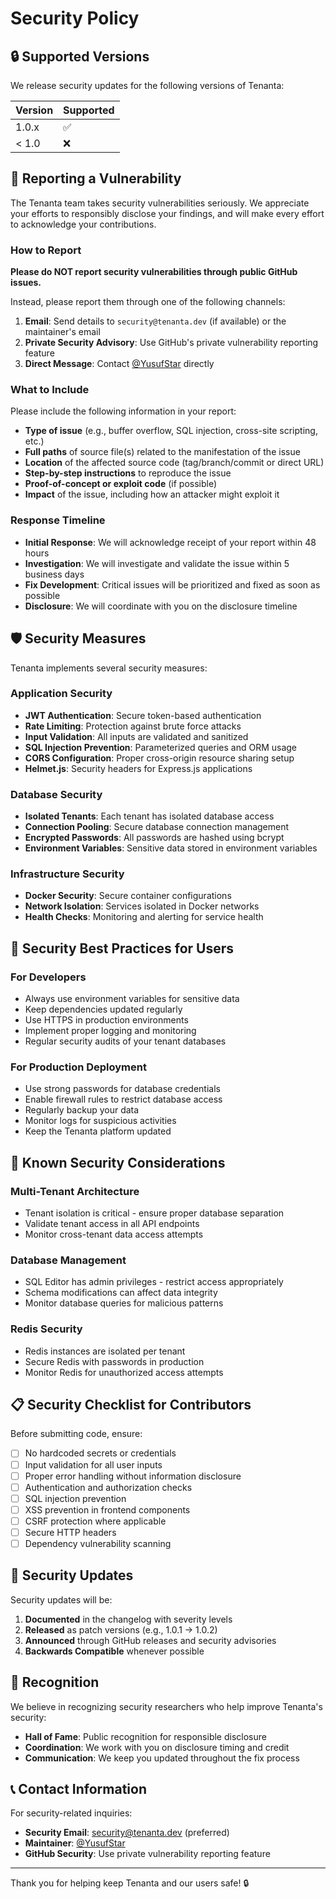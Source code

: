 # Security Policy

## 🔒 Supported Versions

We release security updates for the following versions of Tenanta:

| Version | Supported          |
| ------- | ------------------ |
| 1.0.x   | :white_check_mark: |
| < 1.0   | :x:                |

## 🚨 Reporting a Vulnerability

The Tenanta team takes security vulnerabilities seriously. We appreciate your efforts to responsibly disclose your findings, and will make every effort to acknowledge your contributions.

### How to Report

**Please do NOT report security vulnerabilities through public GitHub issues.**

Instead, please report them through one of the following channels:

1. **Email**: Send details to `security@tenanta.dev` (if available) or the maintainer's email
2. **Private Security Advisory**: Use GitHub's private vulnerability reporting feature
3. **Direct Message**: Contact [@YusufStar](https://github.com/YusufStar) directly

### What to Include

Please include the following information in your report:

- **Type of issue** (e.g., buffer overflow, SQL injection, cross-site scripting, etc.)
- **Full paths** of source file(s) related to the manifestation of the issue
- **Location** of the affected source code (tag/branch/commit or direct URL)
- **Step-by-step instructions** to reproduce the issue
- **Proof-of-concept or exploit code** (if possible)
- **Impact** of the issue, including how an attacker might exploit it

### Response Timeline

- **Initial Response**: We will acknowledge receipt of your report within 48 hours
- **Investigation**: We will investigate and validate the issue within 5 business days
- **Fix Development**: Critical issues will be prioritized and fixed as soon as possible
- **Disclosure**: We will coordinate with you on the disclosure timeline

## 🛡️ Security Measures

Tenanta implements several security measures:

### Application Security
- **JWT Authentication**: Secure token-based authentication
- **Rate Limiting**: Protection against brute force attacks
- **Input Validation**: All inputs are validated and sanitized
- **SQL Injection Prevention**: Parameterized queries and ORM usage
- **CORS Configuration**: Proper cross-origin resource sharing setup
- **Helmet.js**: Security headers for Express.js applications

### Database Security
- **Isolated Tenants**: Each tenant has isolated database access
- **Connection Pooling**: Secure database connection management
- **Encrypted Passwords**: All passwords are hashed using bcrypt
- **Environment Variables**: Sensitive data stored in environment variables

### Infrastructure Security
- **Docker Security**: Secure container configurations
- **Network Isolation**: Services isolated in Docker networks
- **Health Checks**: Monitoring and alerting for service health

## 🔐 Security Best Practices for Users

### For Developers
- Always use environment variables for sensitive data
- Keep dependencies updated regularly
- Use HTTPS in production environments
- Implement proper logging and monitoring
- Regular security audits of your tenant databases

### For Production Deployment
- Use strong passwords for database credentials
- Enable firewall rules to restrict database access
- Regularly backup your data
- Monitor logs for suspicious activities
- Keep the Tenanta platform updated

## 🚨 Known Security Considerations

### Multi-Tenant Architecture
- Tenant isolation is critical - ensure proper database separation
- Validate tenant access in all API endpoints
- Monitor cross-tenant data access attempts

### Database Management
- SQL Editor has admin privileges - restrict access appropriately
- Schema modifications can affect data integrity
- Monitor database queries for malicious patterns

### Redis Security
- Redis instances are isolated per tenant
- Secure Redis with passwords in production
- Monitor Redis for unauthorized access attempts

## 📋 Security Checklist for Contributors

Before submitting code, ensure:

- [ ] No hardcoded secrets or credentials
- [ ] Input validation for all user inputs
- [ ] Proper error handling without information disclosure
- [ ] Authentication and authorization checks
- [ ] SQL injection prevention
- [ ] XSS prevention in frontend components
- [ ] CSRF protection where applicable
- [ ] Secure HTTP headers
- [ ] Dependency vulnerability scanning

## 🔄 Security Updates

Security updates will be:

1. **Documented** in the changelog with severity levels
2. **Released** as patch versions (e.g., 1.0.1 → 1.0.2)
3. **Announced** through GitHub releases and security advisories
4. **Backwards Compatible** whenever possible

## 🙏 Recognition

We believe in recognizing security researchers who help improve Tenanta's security:

- **Hall of Fame**: Public recognition for responsible disclosure
- **Coordination**: We work with you on disclosure timing and credit
- **Communication**: We keep you updated throughout the fix process

## 📞 Contact Information

For security-related inquiries:

- **Security Email**: security@tenanta.dev (preferred)
- **Maintainer**: [@YusufStar](https://github.com/YusufStar)
- **GitHub Security**: Use private vulnerability reporting feature

---

Thank you for helping keep Tenanta and our users safe! 🔒
